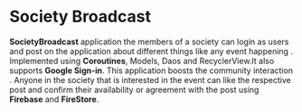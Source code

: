 # Society Broadcast
**SocietyBroadcast** application the members of a society can login as users and post on the application about different things like any event happening .
Implemented using **Coroutines**, Models, Daos and RecyclerView.It also supports **Google Sign-in**.
This application boosts the community interaction .
Anyone in the society that is interested in the event can like the respective post and confirm their availability or agreement with the post  using **Firebase** and **FireStore**.
